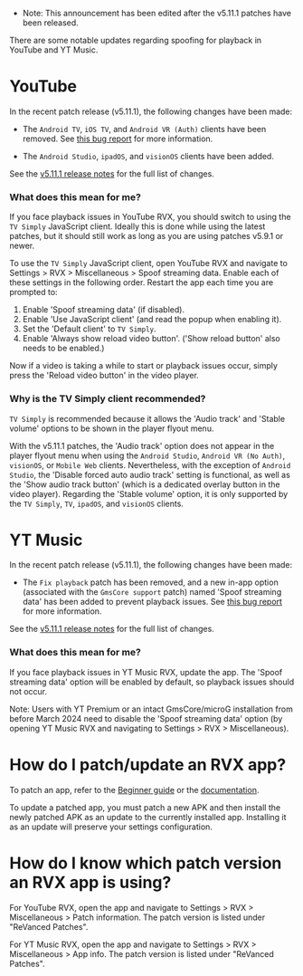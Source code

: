 - Note: This announcement has been edited after the v5.11.1 patches have been released.

There are some notable updates regarding spoofing for playback in YouTube and YT Music.

# YouTube

In the recent patch release (v5.11.1), the following changes have been made:

- The `Android TV`, `iOS TV`, and `Android VR (Auth)` clients have been removed. See [this bug report](https://github.com/inotia00/ReVanced_Extended/issues/3166) for more information.

- The `Android Studio`, `ipadOS`, and `visionOS` clients have been added.

See the [v5.11.1 release notes](https://github.com/inotia00/revanced-patches/releases/tag/v5.11.1) for the full list of changes.


### What does this mean for me?

If you face playback issues in YouTube RVX, you should switch to using the `TV Simply` JavaScript client. Ideally this is done while using the latest patches, but it should still work as long as you are using patches v5.9.1 or newer.

To use the `TV Simply` JavaScript client, open YouTube RVX and navigate to Settings > RVX > Miscellaneous > Spoof streaming data. Enable each of these settings in the following order. Restart the app each time you are prompted to:

1. Enable 'Spoof streaming data' (if disabled).
2. Enable 'Use JavaScript client' (and read the popup when enabling it).
3. Set the 'Default client' to `TV Simply`.
4. Enable 'Always show reload video button'. ('Show reload button' also needs to be enabled.)

Now if a video is taking a while to start or playback issues occur, simply press the 'Reload video button' in the video player.


### Why is the TV Simply client recommended?

`TV Simply` is recommended because it allows the 'Audio track' and 'Stable volume' options to be shown in the player flyout menu.

With the v5.11.1 patches, the 'Audio track' option does not appear in the player flyout menu when using the `Android Studio`, `Android VR (No Auth)`, `visionOS`, or `Mobile Web` clients. Nevertheless, with the exception of `Android Studio`, the 'Disable forced auto audio track' setting is functional, as well as the 'Show audio track button' (which is a dedicated overlay button in the video player). Regarding the 'Stable volume' option, it is only supported by the `TV Simply`, `TV`, `ipadOS`, and `visionOS` clients.



# YT Music

In the recent patch release (v5.11.1), the following changes have been made:

- The `Fix playback` patch has been removed, and a new in-app option (associated with the `GmsCore support` patch) named 'Spoof streaming data' has been added to prevent playback issues. See [this bug report](https://github.com/inotia00/ReVanced_Extended/issues/3167) for more information.

See the [v5.11.1 release notes](https://github.com/inotia00/revanced-patches/releases/tag/v5.11.1) for the full list of changes.


### What does this mean for me?

If you face playback issues in YT Music RVX, update the app. The 'Spoof streaming data' option will be enabled by default, so playback issues should not occur.

Note: Users with YT Premium or an intact GmsCore/microG installation from before March 2024 need to disable the 'Spoof streaming data' option (by opening YT Music RVX and navigating to Settings > RVX > Miscellaneous).



# How do I patch/update an RVX app?

To patch an app, refer to the [Beginner guide](https://github.com/ReVanced-Extended-Community/Community-Guides/blob/main/community-wiki/guide-for-beginners.md) or the [documentation](https://github.com/inotia00/revanced-documentation#readme).

To update a patched app, you must patch a new APK and then install the newly patched APK as an update to the currently installed app. Installing it as an update will preserve your settings configuration.



# How do I know which patch version an RVX app is using?

For YouTube RVX, open the app and navigate to Settings > RVX > Miscellaneous > Patch information. The patch version is listed under "ReVanced Patches".

For YT Music RVX, open the app and navigate to Settings > RVX > Miscellaneous > App info. The patch version is listed under "ReVanced Patches".
